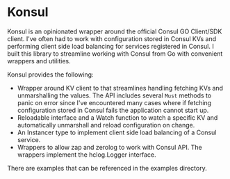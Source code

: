 # Konsul

Konsul is an opinionated wrapper around the official Consul GO Client/SDK client. I've often had to work with configuration stored in Consul KVs and performing client side load balancing for services registered in Consul. I built this library to streamline working with Consul from Go with convenient wrappers and utilities.

Konsul provides the following:

* Wrapper around KV client to that streamlines handling fetching KVs and unmarshalling the values. The API includes several `Must` methods to panic on error since I've encountered many cases where if fetching configuration stored in Consul fails the application cannot start up.
* Reloadable interface and a Watch function to watch a specific KV and automatically unmarshall and reload configuration on change.
* An Instancer type to implement client side load balancing of a Consul service.
* Wrappers to allow zap and zerolog to work with Consul API. The wrappers implement the hclog.Logger interface.

There are examples that can be referenced in the examples directory.
